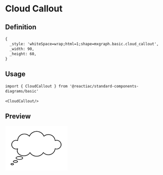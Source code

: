 # Cloud Callout

## Definition

```
{
  _style: 'whiteSpace=wrap;html=1;shape=mxgraph.basic.cloud_callout',
  _width: 90,
  _height: 60,
}
```

## Usage

```
import { CloudCallout } from '@reactiac/standard-components-diagrams/basic'

<CloudCallout/>
```

## Preview

<img src="./cloud-callout.png" width="200"/>
